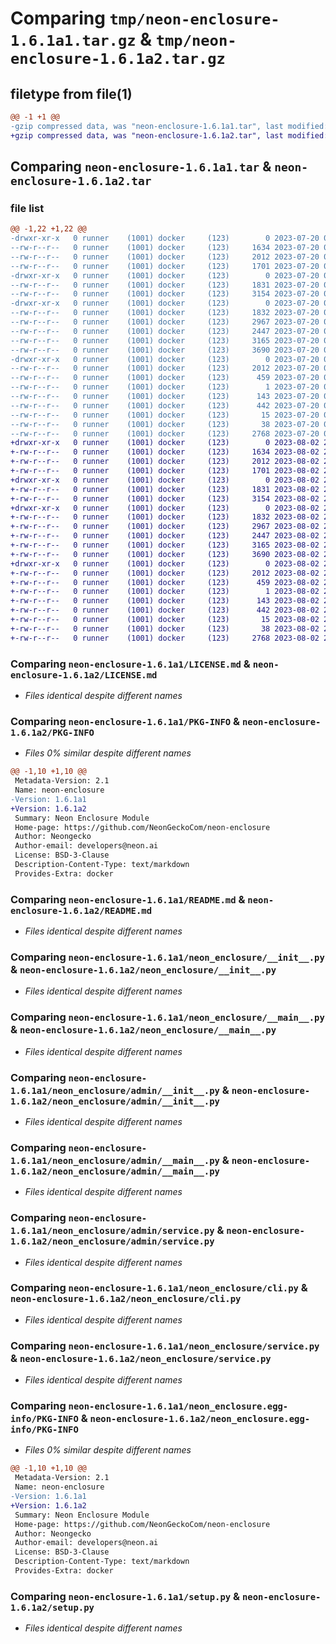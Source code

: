 # Comparing `tmp/neon-enclosure-1.6.1a1.tar.gz` & `tmp/neon-enclosure-1.6.1a2.tar.gz`

## filetype from file(1)

```diff
@@ -1 +1 @@
-gzip compressed data, was "neon-enclosure-1.6.1a1.tar", last modified: Thu Jul 20 03:12:09 2023, max compression
+gzip compressed data, was "neon-enclosure-1.6.1a2.tar", last modified: Wed Aug  2 23:08:31 2023, max compression
```

## Comparing `neon-enclosure-1.6.1a1.tar` & `neon-enclosure-1.6.1a2.tar`

### file list

```diff
@@ -1,22 +1,22 @@
-drwxr-xr-x   0 runner    (1001) docker     (123)        0 2023-07-20 03:12:09.831804 neon-enclosure-1.6.1a1/
--rw-r--r--   0 runner    (1001) docker     (123)     1634 2023-07-20 03:12:06.000000 neon-enclosure-1.6.1a1/LICENSE.md
--rw-r--r--   0 runner    (1001) docker     (123)     2012 2023-07-20 03:12:09.831804 neon-enclosure-1.6.1a1/PKG-INFO
--rw-r--r--   0 runner    (1001) docker     (123)     1701 2023-07-20 03:12:06.000000 neon-enclosure-1.6.1a1/README.md
-drwxr-xr-x   0 runner    (1001) docker     (123)        0 2023-07-20 03:12:09.831804 neon-enclosure-1.6.1a1/neon_enclosure/
--rw-r--r--   0 runner    (1001) docker     (123)     1831 2023-07-20 03:12:06.000000 neon-enclosure-1.6.1a1/neon_enclosure/__init__.py
--rw-r--r--   0 runner    (1001) docker     (123)     3154 2023-07-20 03:12:06.000000 neon-enclosure-1.6.1a1/neon_enclosure/__main__.py
-drwxr-xr-x   0 runner    (1001) docker     (123)        0 2023-07-20 03:12:09.831804 neon-enclosure-1.6.1a1/neon_enclosure/admin/
--rw-r--r--   0 runner    (1001) docker     (123)     1832 2023-07-20 03:12:06.000000 neon-enclosure-1.6.1a1/neon_enclosure/admin/__init__.py
--rw-r--r--   0 runner    (1001) docker     (123)     2967 2023-07-20 03:12:06.000000 neon-enclosure-1.6.1a1/neon_enclosure/admin/__main__.py
--rw-r--r--   0 runner    (1001) docker     (123)     2447 2023-07-20 03:12:06.000000 neon-enclosure-1.6.1a1/neon_enclosure/admin/service.py
--rw-r--r--   0 runner    (1001) docker     (123)     3165 2023-07-20 03:12:06.000000 neon-enclosure-1.6.1a1/neon_enclosure/cli.py
--rw-r--r--   0 runner    (1001) docker     (123)     3690 2023-07-20 03:12:06.000000 neon-enclosure-1.6.1a1/neon_enclosure/service.py
-drwxr-xr-x   0 runner    (1001) docker     (123)        0 2023-07-20 03:12:09.831804 neon-enclosure-1.6.1a1/neon_enclosure.egg-info/
--rw-r--r--   0 runner    (1001) docker     (123)     2012 2023-07-20 03:12:09.000000 neon-enclosure-1.6.1a1/neon_enclosure.egg-info/PKG-INFO
--rw-r--r--   0 runner    (1001) docker     (123)      459 2023-07-20 03:12:09.000000 neon-enclosure-1.6.1a1/neon_enclosure.egg-info/SOURCES.txt
--rw-r--r--   0 runner    (1001) docker     (123)        1 2023-07-20 03:12:09.000000 neon-enclosure-1.6.1a1/neon_enclosure.egg-info/dependency_links.txt
--rw-r--r--   0 runner    (1001) docker     (123)      143 2023-07-20 03:12:09.000000 neon-enclosure-1.6.1a1/neon_enclosure.egg-info/entry_points.txt
--rw-r--r--   0 runner    (1001) docker     (123)      442 2023-07-20 03:12:09.000000 neon-enclosure-1.6.1a1/neon_enclosure.egg-info/requires.txt
--rw-r--r--   0 runner    (1001) docker     (123)       15 2023-07-20 03:12:09.000000 neon-enclosure-1.6.1a1/neon_enclosure.egg-info/top_level.txt
--rw-r--r--   0 runner    (1001) docker     (123)       38 2023-07-20 03:12:09.831804 neon-enclosure-1.6.1a1/setup.cfg
--rw-r--r--   0 runner    (1001) docker     (123)     2768 2023-07-20 03:12:06.000000 neon-enclosure-1.6.1a1/setup.py
+drwxr-xr-x   0 runner    (1001) docker     (123)        0 2023-08-02 23:08:31.353894 neon-enclosure-1.6.1a2/
+-rw-r--r--   0 runner    (1001) docker     (123)     1634 2023-08-02 23:08:22.000000 neon-enclosure-1.6.1a2/LICENSE.md
+-rw-r--r--   0 runner    (1001) docker     (123)     2012 2023-08-02 23:08:31.353894 neon-enclosure-1.6.1a2/PKG-INFO
+-rw-r--r--   0 runner    (1001) docker     (123)     1701 2023-08-02 23:08:22.000000 neon-enclosure-1.6.1a2/README.md
+drwxr-xr-x   0 runner    (1001) docker     (123)        0 2023-08-02 23:08:31.353894 neon-enclosure-1.6.1a2/neon_enclosure/
+-rw-r--r--   0 runner    (1001) docker     (123)     1831 2023-08-02 23:08:22.000000 neon-enclosure-1.6.1a2/neon_enclosure/__init__.py
+-rw-r--r--   0 runner    (1001) docker     (123)     3154 2023-08-02 23:08:22.000000 neon-enclosure-1.6.1a2/neon_enclosure/__main__.py
+drwxr-xr-x   0 runner    (1001) docker     (123)        0 2023-08-02 23:08:31.353894 neon-enclosure-1.6.1a2/neon_enclosure/admin/
+-rw-r--r--   0 runner    (1001) docker     (123)     1832 2023-08-02 23:08:22.000000 neon-enclosure-1.6.1a2/neon_enclosure/admin/__init__.py
+-rw-r--r--   0 runner    (1001) docker     (123)     2967 2023-08-02 23:08:22.000000 neon-enclosure-1.6.1a2/neon_enclosure/admin/__main__.py
+-rw-r--r--   0 runner    (1001) docker     (123)     2447 2023-08-02 23:08:22.000000 neon-enclosure-1.6.1a2/neon_enclosure/admin/service.py
+-rw-r--r--   0 runner    (1001) docker     (123)     3165 2023-08-02 23:08:22.000000 neon-enclosure-1.6.1a2/neon_enclosure/cli.py
+-rw-r--r--   0 runner    (1001) docker     (123)     3690 2023-08-02 23:08:22.000000 neon-enclosure-1.6.1a2/neon_enclosure/service.py
+drwxr-xr-x   0 runner    (1001) docker     (123)        0 2023-08-02 23:08:31.353894 neon-enclosure-1.6.1a2/neon_enclosure.egg-info/
+-rw-r--r--   0 runner    (1001) docker     (123)     2012 2023-08-02 23:08:31.000000 neon-enclosure-1.6.1a2/neon_enclosure.egg-info/PKG-INFO
+-rw-r--r--   0 runner    (1001) docker     (123)      459 2023-08-02 23:08:31.000000 neon-enclosure-1.6.1a2/neon_enclosure.egg-info/SOURCES.txt
+-rw-r--r--   0 runner    (1001) docker     (123)        1 2023-08-02 23:08:31.000000 neon-enclosure-1.6.1a2/neon_enclosure.egg-info/dependency_links.txt
+-rw-r--r--   0 runner    (1001) docker     (123)      143 2023-08-02 23:08:31.000000 neon-enclosure-1.6.1a2/neon_enclosure.egg-info/entry_points.txt
+-rw-r--r--   0 runner    (1001) docker     (123)      442 2023-08-02 23:08:31.000000 neon-enclosure-1.6.1a2/neon_enclosure.egg-info/requires.txt
+-rw-r--r--   0 runner    (1001) docker     (123)       15 2023-08-02 23:08:31.000000 neon-enclosure-1.6.1a2/neon_enclosure.egg-info/top_level.txt
+-rw-r--r--   0 runner    (1001) docker     (123)       38 2023-08-02 23:08:31.353894 neon-enclosure-1.6.1a2/setup.cfg
+-rw-r--r--   0 runner    (1001) docker     (123)     2768 2023-08-02 23:08:22.000000 neon-enclosure-1.6.1a2/setup.py
```

### Comparing `neon-enclosure-1.6.1a1/LICENSE.md` & `neon-enclosure-1.6.1a2/LICENSE.md`

 * *Files identical despite different names*

### Comparing `neon-enclosure-1.6.1a1/PKG-INFO` & `neon-enclosure-1.6.1a2/PKG-INFO`

 * *Files 0% similar despite different names*

```diff
@@ -1,10 +1,10 @@
 Metadata-Version: 2.1
 Name: neon-enclosure
-Version: 1.6.1a1
+Version: 1.6.1a2
 Summary: Neon Enclosure Module
 Home-page: https://github.com/NeonGeckoCom/neon-enclosure
 Author: Neongecko
 Author-email: developers@neon.ai
 License: BSD-3-Clause
 Description-Content-Type: text/markdown
 Provides-Extra: docker
```

### Comparing `neon-enclosure-1.6.1a1/README.md` & `neon-enclosure-1.6.1a2/README.md`

 * *Files identical despite different names*

### Comparing `neon-enclosure-1.6.1a1/neon_enclosure/__init__.py` & `neon-enclosure-1.6.1a2/neon_enclosure/__init__.py`

 * *Files identical despite different names*

### Comparing `neon-enclosure-1.6.1a1/neon_enclosure/__main__.py` & `neon-enclosure-1.6.1a2/neon_enclosure/__main__.py`

 * *Files identical despite different names*

### Comparing `neon-enclosure-1.6.1a1/neon_enclosure/admin/__init__.py` & `neon-enclosure-1.6.1a2/neon_enclosure/admin/__init__.py`

 * *Files identical despite different names*

### Comparing `neon-enclosure-1.6.1a1/neon_enclosure/admin/__main__.py` & `neon-enclosure-1.6.1a2/neon_enclosure/admin/__main__.py`

 * *Files identical despite different names*

### Comparing `neon-enclosure-1.6.1a1/neon_enclosure/admin/service.py` & `neon-enclosure-1.6.1a2/neon_enclosure/admin/service.py`

 * *Files identical despite different names*

### Comparing `neon-enclosure-1.6.1a1/neon_enclosure/cli.py` & `neon-enclosure-1.6.1a2/neon_enclosure/cli.py`

 * *Files identical despite different names*

### Comparing `neon-enclosure-1.6.1a1/neon_enclosure/service.py` & `neon-enclosure-1.6.1a2/neon_enclosure/service.py`

 * *Files identical despite different names*

### Comparing `neon-enclosure-1.6.1a1/neon_enclosure.egg-info/PKG-INFO` & `neon-enclosure-1.6.1a2/neon_enclosure.egg-info/PKG-INFO`

 * *Files 0% similar despite different names*

```diff
@@ -1,10 +1,10 @@
 Metadata-Version: 2.1
 Name: neon-enclosure
-Version: 1.6.1a1
+Version: 1.6.1a2
 Summary: Neon Enclosure Module
 Home-page: https://github.com/NeonGeckoCom/neon-enclosure
 Author: Neongecko
 Author-email: developers@neon.ai
 License: BSD-3-Clause
 Description-Content-Type: text/markdown
 Provides-Extra: docker
```

### Comparing `neon-enclosure-1.6.1a1/setup.py` & `neon-enclosure-1.6.1a2/setup.py`

 * *Files identical despite different names*

